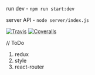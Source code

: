 
run dev - `npm run start:dev`

server API - `node server/index.js`


[![Travis][build-badge]][build]
[![Coveralls][coveralls-badge]][coveralls]

[build-badge]: https://img.shields.io/travis/patrickjsmirnov/bookshelf/master.png?style=flat-square
[build]: https://travis-ci.org/patrickjsmirnov/bookshelf

[coveralls-badge]: https://img.shields.io/coveralls/patrickjsmirnov/bookshelf/master.png?style=flat-square
[coveralls]: https://coveralls.io/github/patrickjsmirnov/bookshelf


// ToDo

1. redux
2. style
2. react-router